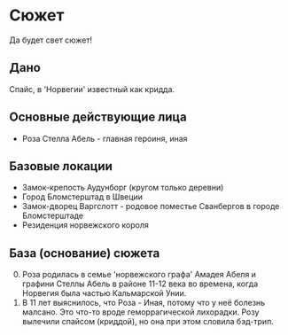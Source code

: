 # Сюжет

Да будет свет сюжет!


## Дано

Спайс, в 'Норвегии' известный как кридда.


## Основные действующие лица

* Роза Стелла Абель - главная героиня, иная


## Базовые локации

* Замок-крепость Аудунборг (кругом только деревни)
* Город Бломстерштад в Швеции
* Замок-дворец Варгслотт - родовое поместье Сванбергов в городе Бломстерштаде
* Резиденция норвежского короля


## База (основание) сюжета

0. Роза родилась в семье 'норвежского графа' Амадея Абеля и графини Стеллы Абель в районе 11-12 века во времена, когда Норвегия была частью Кальмарской Унии.
1. В 11 лет выяснилось, что Роза - Иная, потому что у неё болезнь малсано. Это что-то вроде геморрагической лихорадки. Розу вылечили спайсом (криддой), но она при этом словила бэд-трип.
